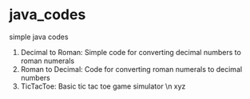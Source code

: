 # java_codes
simple java codes

1. Decimal to Roman: Simple code for converting decimal numbers to roman numerals
2. Roman to Decimal: Code for converting roman numerals to decimal numbers
3. TicTacToe: Basic tic tac toe game simulator \n xyz
